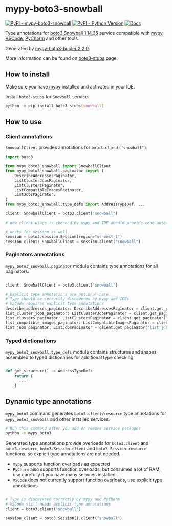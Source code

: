 # mypy-boto3-snowball

[![PyPI - mypy-boto3-snowball](https://img.shields.io/pypi/v/mypy-boto3-snowball.svg?color=blue)](https://pypi.org/project/mypy-boto3-snowball)
[![PyPI - Python Version](https://img.shields.io/pypi/pyversions/mypy-boto3-snowball.svg?color=blue)](https://pypi.org/project/mypy-boto3-snowball)
[![Docs](https://img.shields.io/readthedocs/mypy-boto3-builder.svg?color=blue)](https://mypy-boto3-builder.readthedocs.io/)

Type annotations for
[boto3.Snowball 1.14.35](https://boto3.amazonaws.com/v1/documentation/api/1.14.35/reference/services/snowball.html#Snowball) service
compatible with [mypy](https://github.com/python/mypy), [VSCode](https://code.visualstudio.com/),
[PyCharm](https://www.jetbrains.com/pycharm/) and other tools.

Generated by [mypy-boto3-buider 2.2.0](https://github.com/vemel/mypy_boto3_builder).

More information can be found on [boto3-stubs](https://pypi.org/project/boto3-stubs/) page.

## How to install

Make sure you have [mypy](https://github.com/python/mypy) installed and activated in your IDE.

Install `boto3-stubs` for `Snowball` service.

```bash
python -m pip install boto3-stubs[snowball]
```

## How to use

### Client annotations

`SnowballClient` provides annotations for `boto3.client("snowball")`.

```python
import boto3

from mypy_boto3_snowball import SnowballClient
from mypy_boto3_snowball.paginator import (
    DescribeAddressesPaginator,
    ListClusterJobsPaginator,
    ListClustersPaginator,
    ListCompatibleImagesPaginator,
    ListJobsPaginator,
)
from mypy_boto3_snowball.type_defs import AddressTypeDef, ...

client: SnowballClient = boto3.client("snowball")

# now client usage is checked by mypy and IDE should provide code auto-complete

# works for session as well
session = boto3.session.Session(region="us-west-1")
session_client: SnowballClient = session.client("snowball")
```

### Paginators annotations

`mypy_boto3_snowball.paginator` module contains type annotations for all paginators.

```python

client: SnowballClient = boto3.client("snowball")

# Explicit type annotations are optional here
# Type should be correctly discovered by mypy and IDEs
# VSCode requires explicit type annotations
describe_addresses_paginator: DescribeAddressesPaginator = client.get_paginator("describe_addresses")
list_cluster_jobs_paginator: ListClusterJobsPaginator = client.get_paginator("list_cluster_jobs")
list_clusters_paginator: ListClustersPaginator = client.get_paginator("list_clusters")
list_compatible_images_paginator: ListCompatibleImagesPaginator = client.get_paginator("list_compatible_images")
list_jobs_paginator: ListJobsPaginator = client.get_paginator("list_jobs")
```







### Typed dictionations

`mypy_boto3_snowball.type_defs` module contains structures and shapes assembled
to typed dictionaries for additional type checking.

```python

def get_structure() -> AddressTypeDef:
    return {
      ...
    }
```


## Dynamic type annotations

`mypy_boto3` command generates `boto3.client/resource` type annotations for
`mypy_boto3_snowball` and other installed services.

```bash
# Run this command after you add or remove service packages
python -m mypy_boto3
```

Generated type annotations provide overloads for `boto3.client` and `boto3.resource`,
`boto3.Session.client` and `boto3.Session.resource` functions,
so explicit type annotations are not needed.

- `mypy` supports function overloads as expected
- `PyCharm` also supports function overloads, but consumes a lot of RAM, use carefully if you have many services installed
- `VSCode` does not currently support function overloads, use explicit type annotations

```python

# Type is discovered correctly by mypy and PyCharm
# VSCode still needs explicit type annotations
client = boto3.client("snowball")

session_client = boto3.Session().client("snowball")
```
